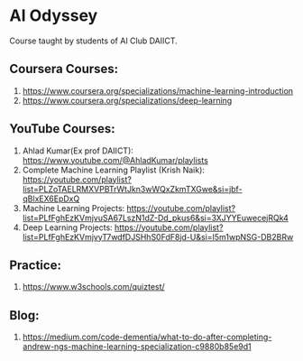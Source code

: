 # AI Odyssey
Course taught by students of AI Club DAIICT.

## Coursera Courses:
1. https://www.coursera.org/specializations/machine-learning-introduction
2. https://www.coursera.org/specializations/deep-learning

## YouTube Courses:
1. Ahlad Kumar(Ex prof DAIICT): https://www.youtube.com/@AhladKumar/playlists
2. Complete Machine Learning Playlist (Krish Naik): https://youtube.com/playlist?list=PLZoTAELRMXVPBTrWtJkn3wWQxZkmTXGwe&si=jbf-qBlxEX6EpDxQ
3. Machine Learning Projects: https://youtube.com/playlist?list=PLfFghEzKVmjvuSA67LszN1dZ-Dd_pkus6&si=3XJYYEuwecejRQk4
4. Deep Learning Projects: https://youtube.com/playlist?list=PLfFghEzKVmjvyT7wdfDJSHhS0FdF8jd-U&si=I5m1wpNSG-DB2BRw

## Practice:
1. https://www.w3schools.com/quiztest/ 

## Blog:
1. https://medium.com/code-dementia/what-to-do-after-completing-andrew-ngs-machine-learning-specialization-c9880b85e9d1
